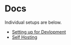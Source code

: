 # Docs

Individual setups are below.

- [Setting up for Devlopment](./devsetup.md)
- [Self Hosting](./selfhosting.md)
